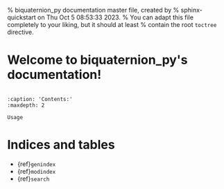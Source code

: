 % biquaternion_py documentation master file, created by
% sphinx-quickstart on Thu Oct  5 08:53:33 2023.
% You can adapt this file completely to your liking, but it should at least
% contain the root `toctree` directive.

# Welcome to biquaternion_py's documentation!

```{include} ./../../README.md
```

```{toctree}
:caption: 'Contents:'
:maxdepth: 2

Usage
```

# Indices and tables

- {ref}`genindex`
- {ref}`modindex`
- {ref}`search`
